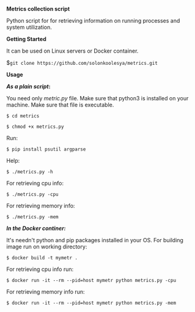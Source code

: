 **Metrics collection script**

Python script for for retrieving information on running processes and system utilization.

**Getting Started**

It can be used on Linux servers or Docker container. 

$`git clone https://github.com/solonkoolesya/metrics.git`

**Usage**

_____As a plain script_:____

You need only _metric.py_ file. Make sure that python3 is installed on your machine.
Make sure that file is executable.

`$ cd metrics`

`$ chmod +x metrics.py`

Run:

`$ pip install psutil argparse` 

Help:

`$ ./metrics.py -h`

For retrieving cpu info:

`$ ./metrics.py -cpu`

For retrieving memory info:

`$ ./metrics.py -mem`

****_In the Docker continer:_****

It's needn't python and pip packages installed in your OS.
For building image run on working directory:

`$ docker build -t mymetr .`

For retrieving cpu info run:

`$ docker run -it --rm --pid=host mymetr python metrics.py -cpu`

For retrieving memory info run:

`$ docker run -it --rm --pid=host mymetr python metrics.py -mem`